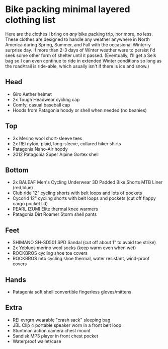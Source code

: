 # Bike packing minimal layered clothing list

Here are the clothes I bring on *any* bike packing trip, nor more, no less. These clothes are designed to handle any weather anywhere in North America during Spring, Summer, and Fall with the occasional Winter-y surprise day. If more than 2-3 days of Winter weather were to persist I'd seek some other form of shelter until it passed. (Eventually, I'll get a Selk bag so I can even continue to ride in extended Winter conditions so long as the road/trail is ride-able, which usually isn't if there is ice and snow.)

## Head

* Giro Aether helmet
* 2x Tough Headwear cycling cap
* Comfy, casual baseball cap
* Hoods from Patagonia hoody or shell when needed (no beanies)

## Top

* 2x Merino wool short-sleeve tees
* 2x REI nylon, plaid, long-sleeve, collared hiker shirts
* Patagonia Nano-Air hoody
* 2012 Patagonia Super Alpine Gortex shell

## Bottom

* 2x BALEAF Men's Cycling Underwear 3D Padded Bike Shorts MTB Liner (red,blue)
* Club ride 12" cycling shorts with belt loops and lots of pockets
* Cycorld 12" cycling shorts with belt loops and pockets (cut off flappy cargo pocket lid)
* PEARL IZUMI Elite thermal knee warmers
* Patagonia Dirt Roamer Storm shell pants

## Feet

* SHIMANO SH-SD501 SPD Sandal (cut off about 1" to avoid toe strike)
* 2x Yeblues merino wool socks (keep warm even when wet)
* ROCKBROS cycling shoe toe covers
* ROCKBROS mtb cycling shoe thermal, water resistant, wind-proof covers

## Hands

* Patagonia soft shell convertible fingerless gloves/mittens

## Extra

* REI evrgrn wearable "crash sack" sleeping bag
* JBL Clip 4 portable speaker worn in a front belt loop
* Stuntman action camera chest mount
* Sandisk MP3 player in front chest pocket
* Waterproof wallet/case
